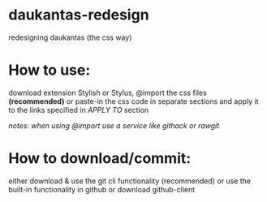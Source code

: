 # daukantas-redesign
redesigning daukantas (the css way)

# How to use:
download extension Stylish or Stylus, @import the css files **(recommended)** or paste-in the css code in separate sections and apply it to the links specified in *APPLY TO* section

*notes: when using @import use a service like githack or rawgit*

# How to download/commit:
either download & use the git cli functionality (recommended) or use the built-in functionality in github or download github-client
